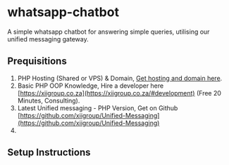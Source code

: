 # whatsapp-chatbot
A simple whatsapp chatbot for answering simple queries, utilising our unified messaging gateway.


## Prequisitions
1. PHP Hosting (Shared or VPS) & Domain, [Get hosting and domain here](https://cp.xiigroup.co.za/#development).
2. Basic PHP OOP Knowledge, Hire a developer here [https://xiigroup.co.za](https://xiigroup.co.za/#development) (Free 20 Minutes, Consulting).
3. Latest Unified messaging - PHP Version, Get on Github [https://github.com/xiigroup/Unified-Messaging](https://github.com/xiigroup/Unified-Messaging)
4. 
## Setup Instructions
